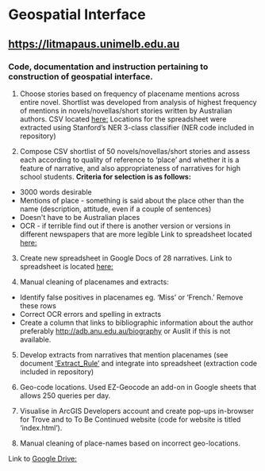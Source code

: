 # Geospatial Interface
## https://litmapaus.unimelb.edu.au
### Code, documentation and instruction pertaining to construction of geospatial interface. 

1.	Choose stories based on frequency of placename mentions across entire novel. Shortlist was developed from analysis of highest frequency of mentions in novels/novellas/short stories written by Australian authors. 
CSV located [here:](https://drive.google.com/file/d/1v6TAWA7GNr0Dvm6ijvH5-MsBhq9g6eZh/view?usp=sharing)
Locations for the spreadsheet were extracted using Stanford’s NER 3-class classifier (NER code included in repository)

2.	Compose CSV shortlist of 50 novels/novellas/short stories and assess each according to  quality of reference to ‘place’ and whether it is a feature of narrative, and also appropriateness of narratives for high school students. 
**Criteria for selection is as follows:**
-	3000 words desirable 
-	Mentions of place - something is said about the place other than the name (description, attitude, even if a couple of sentences)
-	Doesn't have to be Australian places
-	OCR - if terrible find out if there is another version or versions in different newspapers that are more legible 
 Link to spreadsheet located [here:](https://docs.google.com/spreadsheets/d/1QlcB-KCL9KMCscwADzRuUVFUPcx8nZQxmzw4ewB6DYc/edit?usp=sharing)
 
3. Create new spreadsheet in Google Docs of 28 narratives. Link to spreadsheet is located [here:](https://docs.google.com/spreadsheets/d/1BzLDDcmqJpCiJQTilFPyhI-M_1yjStE4biZxAS18ifU/edit#gid=0)

4. Manual cleaning of placenames and extracts:
-	Identify false positives in placenames eg. ‘Miss’ or ‘French.’ Remove these rows
-	Correct OCR errors and spelling in extracts
-	Create a column that links to bibliographic information about the author preferably http://adb.anu.edu.au/biography or Auslit if this is not available. 

5.	Develop extracts from narratives that mention placenames (see document [‘Extract_Rule’](https://drive.google.com/file/d/1e67yVzCA8W5rVbTY9O-6YQtAPRazXPEj/view?usp=sharing) and integrate into spreadsheet (extraction code included in repository)

6.	Geo-code locations. Used EZ-Geocode an add-on in Google sheets that allows 250 queries per day.

7.	Visualise in ArcGIS Developers account and create pop-ups in-browser for Trove and to To Be Continued website (code for website is titled ‘index.html’).

8.	Manual cleaning of place-names based on incorrect geo-locations.

Link to [Google Drive:](https://drive.google.com/drive/folders/1I5AJyH0H8X3U_g22YIG7DNs9GFztgxQM?usp=sharing)
